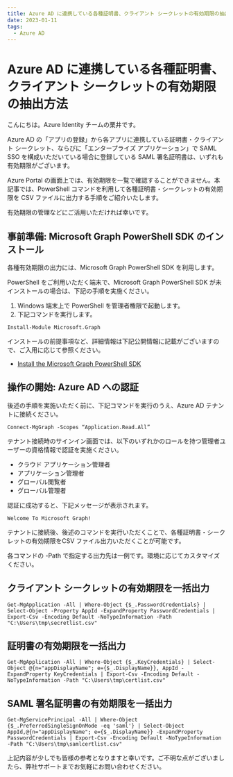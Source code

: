 ```yaml
---
title: Azure AD に連携している各種証明書、クライアント シークレットの有効期限の抽出方法
date: 2023-01-11
tags:
  - Azure AD
---
```


# Azure AD に連携している各種証明書、クライアント シークレットの有効期限の抽出方法

こんにちは。Azure Identity チームの栗井です。

Azure AD の「アプリの登録」から各アプリに連携している証明書・クライアント シークレット、ならびに「エンタープライズ アプリケーション」で SAML SSO を構成いただいている場合に登録している SAML 署名証明書は、いずれも有効期限がございます。

Azure Portal の画面上では、有効期限を一覧で確認することができません。本記事では、PowerShell コマンドを利用して各種証明書・シークレットの有効期限を CSV ファイルに出力する手順をご紹介いたします。

有効期限の管理などにご活用いただければ幸いです。


## 事前準備: Microsoft Graph PowerShell SDK のインストール
各種有効期限の出力には、Microsoft Graph PowerShell SDK を利用します。


PowerShell をご利用いただく端末で、Microsoft Graph PowerShell SDK が未インストールの場合は、下記の手順を実施ください。

1. Windows 端末上で PowerShell を管理者権限で起動します。
2. 下記コマンドを実行します。
```
Install-Module Microsoft.Graph
```

インストールの前提事項など、詳細情報は下記公開情報に記載がございますので、ご入用に応じて参照ください。
- [Install the Microsoft Graph PowerShell SDK](https://learn.microsoft.com/ja-jp/powershell/microsoftgraph/installation?view=graph-powershell-beta#installation)

## 操作の開始: Azure AD への認証
後述の手順を実施いただく前に、下記コマンドを実行のうえ、Azure AD テナントに接続ください。
```
Connect-MgGraph -Scopes “Application.Read.All”
```
テナント接続時のサインイン画面では、以下のいずれかのロールを持つ管理者ユーザーの資格情報で認証を実施ください。

- クラウド アプリケーション管理者
- アプリケーション管理者
- グローバル閲覧者
- グローバル管理者

認証に成功すると、下記メッセージが表示されます。
```
Welcome To Microsoft Graph!
```

テナントに接続後、後述のコマンドを実行いただくことで、各種証明書・シークレットの有効期限をCSV ファイル出力いただくことが可能です。

各コマンドの -Path で指定する出力先は一例です。環境に応じてカスタマイズください。


## クライアント シークレットの有効期限を一括出力
```
Get-MgApplication -All | Where-Object {$_.PasswordCredentials} | Select-Object -Property AppId -ExpandProperty PasswordCredentials | Export-Csv -Encoding Default -NoTypeInformation -Path "C:\Users\tmp\secretlist.csv"
```

## 証明書の有効期限を一括出力
```
Get-MgApplication -All | Where-Object {$_.KeyCredentials} | Select-Object @{n="appDisplayName"; e={$_.DisplayName}}, AppId -ExpandProperty KeyCredentials | Export-Csv -Encoding Default -NoTypeInformation -Path "C:\Users\tmp\certlist.csv"
```

## SAML 署名証明書の有効期限を一括出力
```
Get-MgServicePrincipal -All | Where-Object {$_.PreferredSingleSignOnMode -eq 'saml'} | Select-Object AppId,@{n="appDisplayName"; e={$_.DisplayName}} -ExpandProperty PasswordCredentials | Export-Csv -Encoding Default -NoTypeInformation -Path "C:\Users\tmp\samlcertlist.csv"
```


上記内容が少しでも皆様の参考となりますと幸いです。ご不明な点がございましたら、弊社サポートまでお気軽にお問い合わせください。
